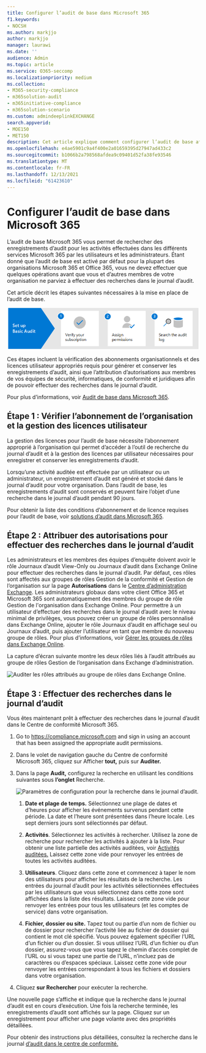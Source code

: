 ```yaml
---
title: Configurer l’audit de base dans Microsoft 365
f1.keywords:
- NOCSH
ms.author: markjjo
author: markjjo
manager: laurawi
ms.date: ''
audience: Admin
ms.topic: article
ms.service: O365-seccomp
ms.localizationpriority: medium
ms.collection:
- M365-security-compliance
- m365solution-audit
- m365initiative-compliance
- m365solution-scenario
ms.custom: admindeeplinkEXCHANGE
search.appverid:
- MOE150
- MET150
description: Cet article explique comment configurer l’audit de base afin de pouvoir commencer à rechercher les activités d’audit effectuées par les utilisateurs et les administrateurs de votre organisation.
ms.openlocfilehash: e4ae5901c9a4f400e2a01659395d27947ad433c2
ms.sourcegitcommit: b1066b2a798568afdea9c09401d52fa38fe93546
ms.translationtype: MT
ms.contentlocale: fr-FR
ms.lasthandoff: 12/13/2021
ms.locfileid: "61423610"
---
```

# <a name="set-up-basic-audit-in-microsoft-365"></a>Configurer l’audit de base dans Microsoft 365

L’audit de base Microsoft 365 vous permet de rechercher des enregistrements d’audit pour les activités effectuées dans les différents services Microsoft 365 par les utilisateurs et les administrateurs. Étant donné que l’audit de base est activé par défaut pour la plupart des organisations Microsoft 365 et Office 365, vous ne devez effectuer que quelques opérations avant que vous et d’autres membres de votre organisation ne parviez à effectuer des recherches dans le journal d’audit.

Cet article décrit les étapes suivantes nécessaires à la mise en place de l’audit de base.

![Étapes de la mise en place de l’audit de base.](../media/BasicAuditingWorkflow.png)

Ces étapes incluent la vérification des abonnements organisationnels et des licences utilisateur appropriés requis pour générer et conserver les enregistrements d’audit, ainsi que l’attribution d’autorisations aux membres de vos équipes de sécurité, informatiques, de conformité et juridiques afin de pouvoir effectuer des recherches dans le journal d’audit.

Pour plus d’informations, voir [Audit de base dans Microsoft 365](auditing-solutions-overview.md#basic-audit).

## <a name="step-1-verify-organization-subscription-and-user-licensing"></a>Étape 1 : Vérifier l’abonnement de l’organisation et la gestion des licences utilisateur

La gestion des licences pour l’audit de base nécessite l’abonnement approprié à l’organisation qui permet d’accéder à l’outil de recherche du journal d’audit et à la gestion des licences par utilisateur nécessaires pour enregistrer et conserver les enregistrements d’audit.

Lorsqu’une activité auditée est effectuée par un utilisateur ou un administrateur, un enregistrement d’audit est généré et stocké dans le journal d’audit pour votre organisation. Dans l’audit de base, les enregistrements d’audit sont conservés et peuvent faire l’objet d’une recherche dans le journal d’audit pendant 90 jours.

Pour obtenir la liste des conditions d’abonnement et de licence requises pour l’audit de base, voir [solutions d’audit dans Microsoft 365](auditing-solutions-overview.md#licensing-requirements).

## <a name="step-2-assign-permissions-to-search-the-audit-log"></a>Étape 2 : Attribuer des autorisations pour effectuer des recherches dans le journal d’audit

Les administrateurs et les membres des équipes d’enquête doivent avoir le rôle Journaux d’audit View-Only ou Journaux d’audit dans Exchange Online pour effectuer des recherches dans le journal d’audit. Par défaut, ces rôles sont affectés aux groupes de rôles Gestion de la conformité et Gestion de l’organisation sur la page **Autorisations** dans le <a href="https://go.microsoft.com/fwlink/p/?linkid=2059104" target="_blank">Centre d’administration Exchange</a>. Les administrateurs globaux dans votre client Office 365 et Microsoft 365 sont automatiquement des membres du groupe de rôle Gestion de l'organisation dans Exchange Online. Pour permettre à un utilisateur d’effectuer des recherches dans le journal d’audit avec le niveau minimal de privilèges, vous pouvez créer un groupe de rôles personnalisé dans Exchange Online, ajouter le rôle Journaux d’audit en affichage seul ou Journaux d’audit, puis ajouter l’utilisateur en tant que membre du nouveau groupe de rôles. Pour plus d’informations, voir [Gérer les groupes de rôles dans Exchange Online](/Exchange/permissions-exo/role-groups).

La capture d’écran suivante montre les deux rôles liés à l’audit attribués au groupe de rôles Gestion de l’organisation dans Exchange d’administration.

![Auditer les rôles attribués au groupe de rôles dans Exchange Online.](../media/EACAuditRoles.png)

## <a name="step-3-search-the-audit-log"></a>Étape 3 : Effectuer des recherches dans le journal d’audit

Vous êtes maintenant prêt à effectuer des recherches dans le journal d’audit dans le Centre de conformité Microsoft 365.

1. Go to <https://compliance.microsoft.com> and sign in using an account that has been assigned the appropriate audit permissions.

2. Dans le volet de navigation gauche du Centre de conformité Microsoft 365, cliquez sur Afficher **tout,** puis sur **Auditer.**

3. Dans la page **Audit,** configurez la recherche en utilisant les conditions suivantes sous **l’onglet** Recherche. 

   ![Paramètres de configuration pour la recherche dans le journal d’audit.](../media/AuditLogSearchToolMCCCallouts.png)

   1. **Date et plage de temps.** Sélectionnez une plage de dates et d’heures pour afficher les événements survenus pendant cette période. La date et l’heure sont présentées dans l’heure locale. Les sept derniers jours sont sélectionnés par défaut.
  
   2. **Activités**. Sélectionnez les activités à rechercher. Utilisez la zone de recherche pour rechercher les activités à ajouter à la liste. Pour obtenir une liste partielle des activités auditées, voir [Activités auditées.](search-the-audit-log-in-security-and-compliance.md#audited-activities) Laissez cette zone vide pour renvoyer les entrées de toutes les activités auditées.
  
   3. **Utilisateurs**.  Cliquez dans cette zone et commencez à taper le nom des utilisateurs pour afficher les résultats de la recherche. Les entrées du journal d’audit pour les activités sélectionnées effectuées par les utilisateurs que vous sélectionnez dans cette zone sont affichées dans la liste des résultats. Laissez cette zone vide pour renvoyer les entrées pour tous les utilisateurs (et les comptes de service) dans votre organisation.
  
   4. **Fichier, dossier ou site.** Tapez tout ou partie d’un nom de fichier ou de dossier pour rechercher l’activité liée au fichier de dossier qui contient le mot clé spécifié. Vous pouvez également spécifier l’URL d’un fichier ou d’un dossier. Si vous utilisez l’URL d’un fichier ou d’un dossier, assurez-vous que vous tapez le chemin d’accès complet de l’URL ou si vous tapez une partie de l’URL, n’incluez pas de caractères ou d’espaces spéciaux. Laissez cette zone vide pour renvoyer les entrées correspondant à tous les fichiers et dossiers dans votre organisation.

4. Cliquez **sur Rechercher** pour exécuter la recherche.

Une nouvelle page s’affiche et indique que la recherche dans le journal d’audit est en cours d’exécution. Une fois la recherche terminée, les enregistrements d’audit sont affichés sur la page. Cliquez sur un enregistrement pour afficher une page volante avec des propriétés détaillées.

Pour obtenir des instructions plus détaillées, consultez la recherche dans le journal [d’audit dans le centre de conformité.](search-the-audit-log-in-security-and-compliance.md)
